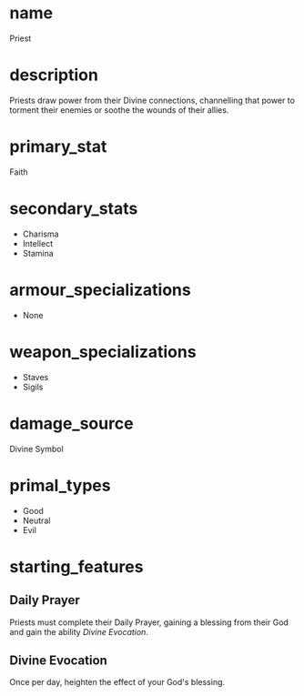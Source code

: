 # name
Priest
# description
Priests draw power from their Divine connections, channelling that power to torment their enemies or soothe the wounds of their allies.

# primary_stat
Faith
# secondary_stats
- Charisma
- Intellect
- Stamina
# armour_specializations
- None 
# weapon_specializations
- Staves
- Sigils
# damage_source
Divine Symbol
# primal_types
- Good
- Neutral
- Evil

# starting_features

## Daily Prayer
Priests must complete their Daily Prayer, gaining a blessing from their God and gain the ability *Divine Evocation*.
## Divine Evocation
Once per day, heighten the effect of your God's blessing. 

